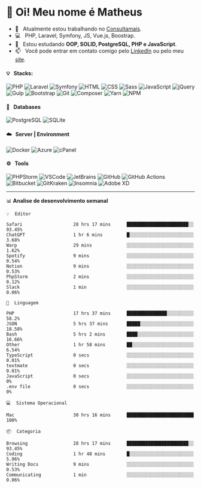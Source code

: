 # 👋 Oi! Meu nome é Matheus

- 🔭 &nbsp; Atualmente estou trabalhando no [Consultamais](https://consultamais.com.br/).
- 💻 &nbsp; PHP, Laravel, Symfony, JS, Vue.js, Boostrap.
- 🌱 &nbsp; Estou estudando **OOP, SOLID, PostgreSQL, PHP e JavaScript**.
- 📫 &nbsp; Você pode entrar em contato comigo pelo [LinkedIn](https://www.linkedin.com/in/matheuscamargoxavier/) ou pelo meu [site](https://matheuscamargo.co).

#### 💡 &nbsp; Stacks:
![PHP](https://img.shields.io/badge/-PHP-777BB4?&logo=php&logoColor=FFFFFF)
![Laravel](https://img.shields.io/badge/-Laravel-FF2D20?&logo=laravel&logoColor=FFFFFF)
![Symfony](https://img.shields.io/badge/-Symfony-000000?&logo=symfony&logoColor=FFFFFF)
![HTML](https://img.shields.io/badge/-HTML-E34F26?&logo=html5&logoColor=FFFFFF)
![CSS](https://img.shields.io/badge/-CSS-1572B6?&logo=css3&logoColor=FFFFFF)
![Sass](https://img.shields.io/badge/-Sass-CC6699?&logo=sass&logoColor=FFFFFF)
![JavaScript](https://img.shields.io/badge/-JavaScript-F7DF1E?&logo=javascript&logoColor=FFFFFF)
![jQuery](https://img.shields.io/badge/-jQuery-0769AD?&logo=jquery&logoColor=FFFFFF)
![Gulp](https://img.shields.io/badge/-Gulp-CF4647?&logo=gulp&logoColor=FFFFFF)
![Bootstrap](https://img.shields.io/badge/-Bootstrap-7952B3?&logo=bootstrap&logoColor=FFFFFF)
![Git](https://img.shields.io/badge/-Git-F05032?&logo=git&logoColor=FFFFFF)
![Composer](https://img.shields.io/badge/-Composer-885630?&logo=composer&logoColor=FFFFFF)
![Yarn](https://img.shields.io/badge/-Yarn-2C8EBB?&logo=yarn&logoColor=FFFFFF)
![NPM](https://img.shields.io/badge/-npm-CB3837?&logo=npm&logoColor=FFFFFF)

#### 💾 &nbsp; Databases
![PostgreSQL](https://img.shields.io/badge/-PostgreSQL-336791?&logo=PostgreSQL&logoColor=FFFFFF)
![SQLite](https://img.shields.io/badge/-SQLite-003B57?&logo=SQLite&logoColor=FFFFFF)

#### ☁️ &nbsp; Server | Environment
![Docker](https://img.shields.io/badge/-Docker-2496ED?&logo=docker&logoColor=FFFFFF)
![Azure](https://img.shields.io/badge/-Azure-0089D6?&logo=microsoft%20azure&logoColor=FFFFFF)
![cPanel](https://img.shields.io/badge/-cPanel-FF6C2C?&logo=cpanel&logoColor=FFFFFF)

#### ⚙️ &nbsp; Tools
![PHPStorm](https://img.shields.io/badge/-PHPStorm-000000?&logo=PHPStorm&logoColor=FFFFFF)
![VSCode](https://img.shields.io/badge/-VSCode-007ACC?&logo=Visual%20Studio%20Code&logoColor=FFFFFF) 
![JetBrains](https://img.shields.io/badge/-JetBrains-000000?&logo=jetbrains&logoColor=FFFFFF) 
![GitHub](https://img.shields.io/badge/-GitHub-181717?&logo=github&logoColor=FFFFFF) 
![GitHub Actions](https://img.shields.io/badge/-GitHub%20Actions-181717?&logo=GitHub%20Actions&logoColor=FFFFFF) 
![Bitbucket](https://img.shields.io/badge/-Bitbucket-0052CC?&logo=bitbucket&logoColor=FFFFFF)
![GitKraken](https://img.shields.io/badge/-GitKraken-179287?&logo=GitKraken&logoColor=FFFFFF)
![Insomnia](https://img.shields.io/badge/-Insomnia-5849BE?&logo=Insomnia&logoColor=FFFFFF)
![Adobe XD](https://img.shields.io/badge/-Adobe%20XD-FF61F6?&logo=adobe%20xd&logoColor=FFFFFF) 
_______

📊  **Analise de desenvolvimento semanal**
```text
💡  Editor

Safari                   28 hrs 17 mins      ███████████████████████░░     93.45%
ChatGPT                  1 hr 6 mins         █░░░░░░░░░░░░░░░░░░░░░░░░      3.68%
Warp                     29 mins             ░░░░░░░░░░░░░░░░░░░░░░░░░      1.62%
Spotify                  9 mins              ░░░░░░░░░░░░░░░░░░░░░░░░░      0.54%
Notion                   9 mins              ░░░░░░░░░░░░░░░░░░░░░░░░░      0.53%
PhpStorm                 2 mins              ░░░░░░░░░░░░░░░░░░░░░░░░░      0.12%
Slack                    1 min               ░░░░░░░░░░░░░░░░░░░░░░░░░      0.06%
```
```text
💬  Linguagem

PHP                      17 hrs 37 mins      ███████████████░░░░░░░░░░      58.2%
JSON                     5 hrs 37 mins       █████░░░░░░░░░░░░░░░░░░░░     18.58%
Bash                     5 hrs 2 mins        ████░░░░░░░░░░░░░░░░░░░░░     16.66%
Other                    1 hr 58 mins        ██░░░░░░░░░░░░░░░░░░░░░░░      6.54%
TypeScript               0 secs              ░░░░░░░░░░░░░░░░░░░░░░░░░      0.01%
textmate                 0 secs              ░░░░░░░░░░░░░░░░░░░░░░░░░      0.01%
JavaScript               0 secs              ░░░░░░░░░░░░░░░░░░░░░░░░░         0%
.env file                0 secs              ░░░░░░░░░░░░░░░░░░░░░░░░░         0%
```
```text
💻  Sistema Operacional

Mac                      30 hrs 16 mins      █████████████████████████       100%
```
```text
📦  Categoria

Browsing                 28 hrs 17 mins      ███████████████████████░░     93.45%
Coding                   1 hr 48 mins        █░░░░░░░░░░░░░░░░░░░░░░░░      5.96%
Writing Docs             9 mins              ░░░░░░░░░░░░░░░░░░░░░░░░░      0.53%
Communicating            1 min               ░░░░░░░░░░░░░░░░░░░░░░░░░      0.06%
```
